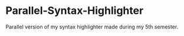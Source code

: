 # Parallel-Syntax-Highlighter
Parallel version of my syntax highlighter made during my 5th semester.
